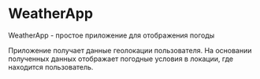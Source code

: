 # WeatherApp
WeatherApp - простое приложение для отображения погоды

Приложение получает данные геолокации пользователя.
На основании полученных данных отображает погодные условия в локации, где находится пользователь.